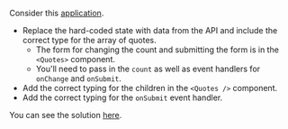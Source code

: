 Consider this [application](https://github.com/stevekinney/inspirational-quotes).

* Replace the hard-coded state with data from the API and include the correct type for the array of quotes.
  * The form for changing the count and submitting the form is in the `<Quotes>` component.
  * You'll need to pass in the `count` as well as event handlers for `onChange` and `onSubmit`.
* Add the correct typing for the children in the `<Quotes />` component.
* Add the correct typing for the `onSubmit` event handler.

You can see the solution [here](State%20and%20events,%20a%20solution.md).
